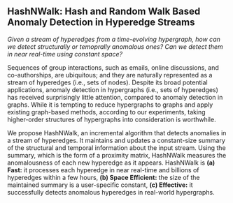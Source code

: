 ## HashNWalk: Hash and Random Walk Based Anomaly Detection in Hyperedge Streams

*Given a stream of hyperedges from a time-evolving hypergraph, how can we detect structurally or temoprally anomalous ones? Can we detect them in near real-time using constant space?*

Sequences of group interactions, such as emails, online discussions, and co-authorships, are ubiquitous; and they are naturally represented as a stream of hyperedges (i.e.,  sets of nodes). Despite its broad potential applications, anomaly detection in hypergraphs (i.e., sets of hyperedges) has received surprisingly little attention, compared to anomaly detection in graphs. While it is tempting to reduce hypergraphs to graphs and apply existing graph-based methods, according to our experiments, taking higher-order structures of hypergraphs into consideration is worthwhile.

We propose HashNWalk, an incremental algorithm that detects anomalies in a stream of hyperedges. It maintains and updates a constant-size summary of the structural and temporal information about the input stream. Using the summary, which is the form of a proximity matrix, HashNWalk measures the anomalousness of each new hyperedge as it appears. HashNWalk is **(a) Fast:** it processes each hyperedge in near real-time and billions of hyperedges within a few hours, **(b) Space Efficient:** the size of the maintained summary is a user-specific constant, **(c) Effective:** it successfully detects anomalous hyperedges in real-world hypergraphs. 

